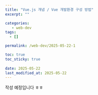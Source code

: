 ```yaml
---
title: "Vue.js 개념 / Vue 개발환경 구성 방법"
excerpt: ""

categories:
   - web-dev
tags:
  - []

permalink: /web-dev/2025-05-22-1

toc: true
toc_sticky: true
 
date: 2025-05-22
last_modified_at: 2025-05-22
---
```


작성 예정입니다 ㅎㅎ
